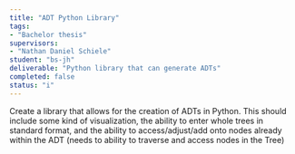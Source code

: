 ```yaml
---
title: "ADT Python Library"
tags: 
- "Bachelor thesis"
supervisors:
- "Nathan Daniel Schiele"
student: "bs-jh"
deliverable: "Python library that can generate ADTs"
completed: false
status: "i"
---
```


Create a library that allows for the creation of ADTs in Python. This should include some kind of visualization, the ability to enter whole trees in standard format, and the ability to access/adjust/add onto nodes already within the ADT (needs to ability to traverse and access nodes in the Tree)
